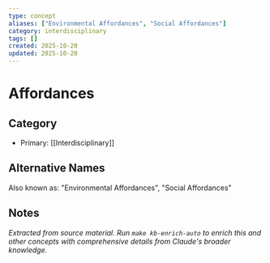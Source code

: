 ```yaml
---
type: concept
aliases: ["Environmental Affordances", "Social Affordances"]
category: interdisciplinary
tags: []
created: 2025-10-20
updated: 2025-10-20
---
```


# Affordances

## Category

- Primary: [[Interdisciplinary]]

## Alternative Names

Also known as: "Environmental Affordances", "Social Affordances"

## Notes

*Extracted from source material. Run `make kb-enrich-auto` to enrich this and other concepts with comprehensive details from Claude's broader knowledge.*
